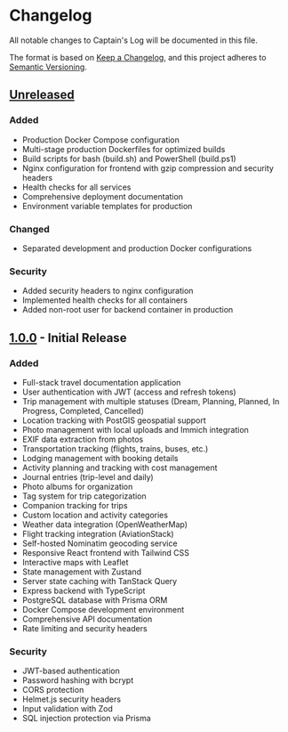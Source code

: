 # Changelog

All notable changes to Captain's Log will be documented in this file.

The format is based on [Keep a Changelog](https://keepachangelog.com/en/1.0.0/),
and this project adheres to [Semantic Versioning](https://semver.org/spec/v2.0.0.html).

## [Unreleased]

### Added
- Production Docker Compose configuration
- Multi-stage production Dockerfiles for optimized builds
- Build scripts for bash (build.sh) and PowerShell (build.ps1)
- Nginx configuration for frontend with gzip compression and security headers
- Health checks for all services
- Comprehensive deployment documentation
- Environment variable templates for production

### Changed
- Separated development and production Docker configurations

### Security
- Added security headers to nginx configuration
- Implemented health checks for all containers
- Added non-root user for backend container in production

## [1.0.0] - Initial Release

### Added
- Full-stack travel documentation application
- User authentication with JWT (access and refresh tokens)
- Trip management with multiple statuses (Dream, Planning, Planned, In Progress, Completed, Cancelled)
- Location tracking with PostGIS geospatial support
- Photo management with local uploads and Immich integration
- EXIF data extraction from photos
- Transportation tracking (flights, trains, buses, etc.)
- Lodging management with booking details
- Activity planning and tracking with cost management
- Journal entries (trip-level and daily)
- Photo albums for organization
- Tag system for trip categorization
- Companion tracking for trips
- Custom location and activity categories
- Weather data integration (OpenWeatherMap)
- Flight tracking integration (AviationStack)
- Self-hosted Nominatim geocoding service
- Responsive React frontend with Tailwind CSS
- Interactive maps with Leaflet
- State management with Zustand
- Server state caching with TanStack Query
- Express backend with TypeScript
- PostgreSQL database with Prisma ORM
- Docker Compose development environment
- Comprehensive API documentation
- Rate limiting and security headers

### Security
- JWT-based authentication
- Password hashing with bcrypt
- CORS protection
- Helmet.js security headers
- Input validation with Zod
- SQL injection protection via Prisma

[Unreleased]: https://github.com/yourusername/captains-log/compare/v1.0.0...HEAD
[1.0.0]: https://github.com/yourusername/captains-log/releases/tag/v1.0.0

